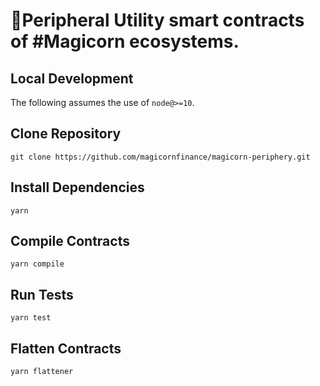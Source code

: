 # 🦄Peripheral Utility smart contracts of #Magicorn ecosystems. 



## Local Development

The following assumes the use of `node@>=10`.

## Clone Repository

`git clone https://github.com/magicornfinance/magicorn-periphery.git`

## Install Dependencies

`yarn`

## Compile Contracts

`yarn compile`

## Run Tests

`yarn test`

## Flatten Contracts

`yarn flattener`
